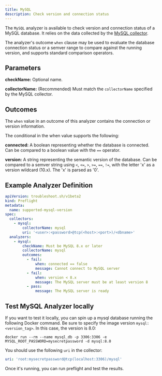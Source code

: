 ```yaml
---
title: MySQL
description: Check version and connection status 
---
```


The `MySQL` analyzer is available to check version and connection status of a MySQL database. 
It relies on the data collected by the [MySQL collector](/collect/mysql/).

The analyzer's outcome `when` clause may be used to evaluate the database connection status or a semver range to compare against the running version, and supports standard comparison operators.

## Parameters

**checkName:** Optional name.

**collectorName:** (Recommended) Must match the `collectorName` specified by the MySQL collector.

## Outcomes

The `when` value in an outcome of this analyzer contains the connection or version information.

The conditional in the when value supports the following:

**connected:** A boolean representing whether the database is connected. Can be compared to a boolean value with the `==` operator.

**version:** A string representing the semantic version of the database. 
Can be compared to a semver string using `<`, `<=`, `>`, `>=`, `==`, `!=`, with the letter 'x' as a version wildcard (10.x). 
The 'x' is parsed as '0'.
  
## Example Analyzer Definition

```yaml
apiVersion: troubleshoot.sh/v1beta2
kind: Preflight
metadata:
  name: supported-mysql-version
spec:
  collectors:
    - mysql:
        collectorName: mysql
        uri: '<user>:<password>@tcp(<host>:<port>)/<dbname>'
  analyzers:
    - mysql:
        checkName: Must be MySQL 8.x or later
        collectorName: mysql
        outcomes:
          - fail:
              when: connected == false
              message: Cannot connect to MySQL server
          - fail:
              when: version < 8.x
              message: The MySQL server must be at least version 8
          - pass:
              message: The MySQL server is ready
```

## Test MySQL Analyzer locally

If you want to test it locally, you can spin up a mysql database running the following Docker command. 
Be sure to specify the image version `mysql:<version_tag>`. 
In this case, the version is 8.0:

```shell
docker run --rm --name mysql_db -p 3306:3306 -e MYSQL_ROOT_PASSWORD=mysecretpassword -d mysql:8.0
```
 
You should use the following `uri` in the collector:

```yaml
uri: 'root:mysecretpassword@tcp(localhost:3306)/mysql'
```
Once it's running, you can run preflight and test the results. 
